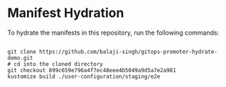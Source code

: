 
# Manifest Hydration

To hydrate the manifests in this repository, run the following commands:

```shell

git clone https://github.com/balaji-singh/gitops-promoter-hydrate-demo.git
# cd into the cloned directory
git checkout 899c659e796a4f7ec48eee4b5049a9d5a7e2a981
kustomize build ./user-configuration/staging/e2e
```